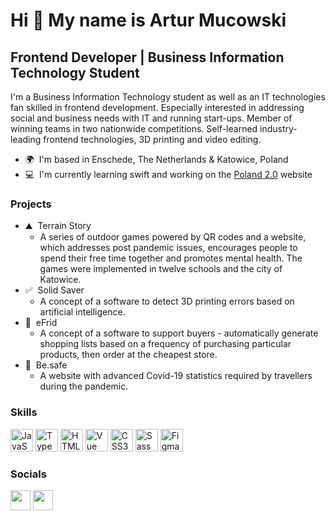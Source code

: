 # Hi 👋 My name is Artur Mucowski

## Frontend Developer | Business Information Technology Student

I'm a Business Information Technology student as well as an IT technologies fan skilled in frontend development. Especially interested in addressing social and business needs with IT and running start-ups. Member of winning teams in two nationwide competitions. Self-learned industry-leading frontend technologies, 
3D printing and video editing.

- 🌍  I'm based in Enschede, The Netherlands & Katowice, Poland
- 💻  I'm currently learning swift and working on the <a href="https://poland20.com/" target="_blank" rel="noreferrer">Poland 2.0</a> website

### Projects

- ⛰️  Terrain Story
  - A series of outdoor games powered by QR codes and a website, which addresses post pandemic issues, encourages people to spend their free time together and promotes mental health. The games were implemented in twelve schools and the city of Katowice.
- ✅  Solid Saver
  - A concept of a software to detect 3D printing errors based on artificial intelligence.
- 🛒  eFrid
  - A concept of a software to support buyers - automatically generate shopping lists based on a frequency of purchasing particular products, then order at the cheapest store.
- 🦠  Be.safe
  - A website with advanced Covid-19 statistics required by travellers during the pandemic.

### Skills

<p align="left">
<a href="https://developer.mozilla.org/en-US/docs/Web/JavaScript" target="_blank" rel="noreferrer"><img src="https://raw.githubusercontent.com/danielcranney/readme-generator/main/public/icons/skills/javascript-colored.svg" width="36" height="36" alt="JavaScript" /></a>
<a href="https://www.typescriptlang.org/" target="_blank" rel="noreferrer"><img src="https://raw.githubusercontent.com/danielcranney/readme-generator/main/public/icons/skills/typescript-colored.svg" width="36" height="36" alt="TypeScript" /></a>
<a href="https://developer.mozilla.org/en-US/docs/Glossary/HTML5" target="_blank" rel="noreferrer"><img src="https://raw.githubusercontent.com/danielcranney/readme-generator/main/public/icons/skills/html5-colored.svg" width="36" height="36" alt="HTML5" /></a>
<a href="https://vuejs.org/" target="_blank" rel="noreferrer"><img src="https://raw.githubusercontent.com/danielcranney/readme-generator/main/public/icons/skills/vuejs-colored.svg" width="36" height="36" alt="Vue" /></a>
<a href="https://www.w3.org/TR/CSS/#css" target="_blank" rel="noreferrer"><img src="https://raw.githubusercontent.com/danielcranney/readme-generator/main/public/icons/skills/css3-colored.svg" width="36" height="36" alt="CSS3" /></a>
<a href="https://sass-lang.com/" target="_blank" rel="noreferrer"><img src="https://raw.githubusercontent.com/danielcranney/readme-generator/main/public/icons/skills/sass-colored.svg" width="36" height="36" alt="Sass" /></a>
<a href="https://www.figma.com/" target="_blank" rel="noreferrer"><img src="https://raw.githubusercontent.com/danielcranney/readme-generator/main/public/icons/skills/figma-colored.svg" width="36" height="36" alt="Figma" /></a>
</p>
                    
### Socials
<p align="left">				
<a href="https://www.github.com/artalatarta" target="_blank" rel="noreferrer"><img src="https://raw.githubusercontent.com/danielcranney/readme-generator/main/public/icons/socials/github-dark.svg" width="32" height="32" /></a>
<a href="https://www.linkedin.com/in/artur-mucowski" target="_blank" rel="noreferrer"><img src="https://raw.githubusercontent.com/danielcranney/readme-generator/main/public/icons/socials/linkedin.svg" width="32" height="32" /></a></p>
